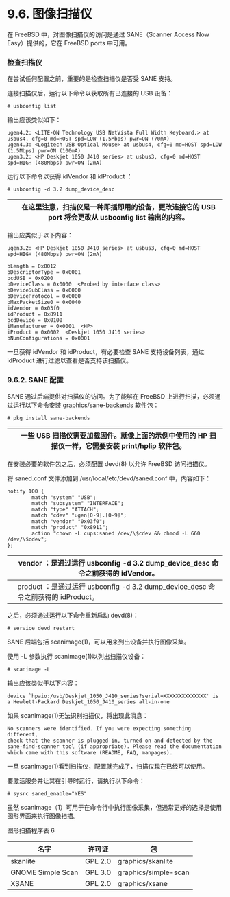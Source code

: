 # 9.6. 图像扫描仪


在 FreeBSD 中，对图像扫描仪的访问是通过 SANE（Scanner Access Now Easy）提供的，它在 FreeBSD ports 中可用。

### 检查扫描仪

在尝试任何配置之前，重要的是检查扫描仪是否受 SANE 支持。

连接扫描仪后，运行以下命令以获取所有已连接的 USB 设备：

```
# usbconfig list
```

输出应该类似如下：

```
ugen4.2: <LITE-ON Technology USB NetVista Full Width Keyboard.> at usbus4, cfg=0 md=HOST spd=LOW (1.5Mbps) pwr=ON (70mA)
ugen4.3: <Logitech USB Optical Mouse> at usbus4, cfg=0 md=HOST spd=LOW (1.5Mbps) pwr=ON (100mA)
ugen3.2: <HP Deskjet 1050 J410 series> at usbus3, cfg=0 md=HOST spd=HIGH (480Mbps) pwr=ON (2mA)
```

运行以下命令以获得 idVendor 和 idProduct ：

```
# usbconfig -d 3.2 dump_device_desc
```

|  | 在这里注意，扫描仪是一种即插即用的设备，更改连接它的 USB port 将会更改从 usbconfig list 输出的内容。|
| -- | ------------------------------------------------------------------------------------------------------ |

输出应类似于以下内容：

```
ugen3.2: <HP Deskjet 1050 J410 series> at usbus3, cfg=0 md=HOST spd=HIGH (480Mbps) pwr=ON (2mA)

bLength = 0x0012
bDescriptorType = 0x0001
bcdUSB = 0x0200
bDeviceClass = 0x0000  <Probed by interface class>
bDeviceSubClass = 0x0000
bDeviceProtocol = 0x0000
bMaxPacketSize0 = 0x0040
idVendor = 0x03f0
idProduct = 0x8911
bcdDevice = 0x0100
iManufacturer = 0x0001  <HP>
iProduct = 0x0002  <Deskjet 1050 J410 series>
bNumConfigurations = 0x0001
```

一旦获得 idVendor 和 idProduct，有必要检查 SANE 支持设备列表，通过 idProduct 进行过滤以查看是否支持该扫描仪。

### 9.6.2. SANE 配置

SANE 通过后端提供对扫描仪的访问。为了能够在 FreeBSD 上进行扫描，必须通过运行以下命令安装 graphics/sane-backends 软件包：

```
# pkg install sane-backends
```

|  | 一些 USB 扫描仪需要加载固件。就像上面的示例中使用的 HP 扫描仪一样，它需要安装 print/hplip 软件包。|
| -- | ---------------------------------------------------------------------------------------------------- |

在安装必要的软件包之后，必须配置 devd(8) 以允许 FreeBSD 访问扫描仪。

将 saned.conf 文件添加到 /usr/local/etc/devd/saned.conf 中，内容如下：

```
notify 100 {
        match "system" "USB";
        match "subsystem" "INTERFACE";
        match "type" "ATTACH";
        match "cdev" "ugen[0-9].[0-9]";
        match "vendor" "0x03f0"; 
        match "product" "0x8911"; 
        action "chown -L cups:saned /dev/\$cdev && chmod -L 660 /dev/\$cdev";
};
```

|  | vendor ：是通过运行 usbconfig -d 3.2 dump_device_desc 命令之前获得的 idVendor。|
| -- | ----------------------------------------------------------------------------------- |
|  | product ：是通过运行 usbconfig -d 3.2 dump_device_desc 命令之前获得的 idProduct。|

之后，必须通过运行以下命令重新启动 devd(8)：

```
# service devd restart
```

SANE 后端包括 scanimage(1)，可以用来列出设备并执行图像采集。

使用 -L 参数执行 scanimage(1)以列出扫描仪设备：

```
# scanimage -L
```

输出应该类似于以下内容：

```
device `hpaio:/usb/Deskjet_1050_J410_series?serial=XXXXXXXXXXXXXX' is a Hewlett-Packard Deskjet_1050_J410_series all-in-one
```

如果 scanimage(1)无法识别扫描仪，将出现此消息：

```
No scanners were identified. If you were expecting something different,
check that the scanner is plugged in, turned on and detected by the
sane-find-scanner tool (if appropriate). Please read the documentation
which came with this software (README, FAQ, manpages).
```

一旦 scanimage(1)看到扫描仪，配置就完成了，扫描仪现在已经可以使用。

要激活服务并让其在引导时运行，请执行以下命令：

```
# sysrc saned_enable="YES"
```

虽然 scanimage（1）可用于在命令行中执行图像采集，但通常更好的选择是使用图形界面来执行图像扫描。

图形扫描程序表 6

| 名字           | 许可证  | 包            |
| ---------------- | --------- | --------------- |
|skanlite|GPL 2.0|graphics/skanlite|
|GNOME Simple Scan|GPL 3.0|graphics/simple-scan|
|XSANE|GPL 2.0|graphics/xsane|


